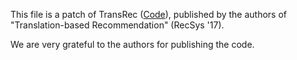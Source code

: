 This file is a patch of TransRec ([Code](https://drive.google.com/file/d/0B9Ck8jw-TZUEVmdROWZKTy1fcEE/view?usp=sharing)), published by the authors of "Translation-based Recommendation" (RecSys '17).

We are very grateful to the authors for publishing the code.

